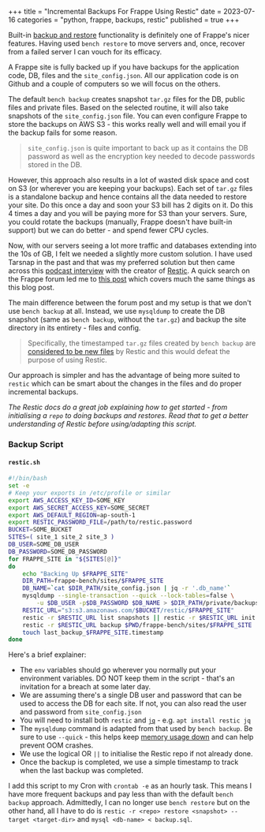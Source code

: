 +++
title = "Incremental Backups For Frappe Using Restic"
date = 2023-07-16
categories = "python, frappe, backups, restic"
published = true
+++

Built-in [backup and restore](https://frappeframework.com/docs/v14/user/en/bench/reference/backup)
functionality is definitely one of Frappe's nicer features. Having used `bench restore` to move
servers and, once, recover from a failed server I can vouch for its efficacy.

A Frappe site is fully backed up if you have backups for the application code, DB, files and the `site_config.json`.
All our application code is on Github and a couple of computers so we will focus on the others.

The default `bench backup` creates snapshot `tar.gz` files for the DB, public files and private files. Based on the 
selected routine, it will also take snapshots of the `site_config.json` file. You can even configure 
Frappe to store the backups on AWS S3 - this works really well and will email you if the backup fails for some reason.

> `site_config.json` is quite important to back up as it contains the DB password as well as the 
encryption key needed to decode passwords stored in the DB.

However, this approach also results in a lot of wasted disk space and cost on S3 (or wherever you are keeping your backups).
Each set of `tar.gz` files is a standalone backup and hence contains all the data needed to restore your site.
Do this once a day and soon your S3 bill has 2 digits on it. Do this 4 times a day and you will be paying more for S3
than your servers. Sure, you could rotate the backups (manually, Frappe doesn't have built-in support) 
but we can do better - and spend fewer CPU cycles.

Now, with our servers seeing a lot more traffic and databases extending into the 10s of GB, I felt
we needed a slightly more custom solution. I have used Tarsnap in the past and that was my preferred 
solution but then came across this [podcast interview](https://changelog.com/gotime/48) with the creator of [Restic](https://restic.net/).
A quick search on the Frappe forum led me to [this post](https://discuss.frappe.io/t/how-to-backup-with-restic-to-s3-compatible-storage/87199) 
which covers much the same things as this blog post.


The main difference between the forum post and my setup is that we don't use `bench backup` at all.
Instead, we use `mysqldump` to create the DB snapshot (same as `bench backup`, without the `tar.gz`) and backup the site directory in its entirety - files and config.

> Specifically, the timestamped `tar.gz` files created by `bench backup` are [considered to be new files](https://restic.readthedocs.io/en/stable/040_backup.html#file-change-detection) by Restic and this would defeat the purpose of using Restic.

Our approach is simpler and has the advantage of being more suited to `restic` which can be smart about the changes in the files and do proper incremental backups.

_The Restic docs do a great job explaining how to get started - from initialising a `repo` to doing backups and restores. Read that to get a better understanding of Restic before using/adapting this script._

### Backup Script

#### `restic.sh`
```bash
#!/bin/bash
set -e
# Keep your exports in /etc/profile or similar
export AWS_ACCESS_KEY_ID=SOME_KEY
export AWS_SECRET_ACCESS_KEY=SOME_SECRET
export AWS_DEFAULT_REGION=ap-south-1
export RESTIC_PASSWORD_FILE=/path/to/restic.password
BUCKET=SOME_BUCKET
SITES=( site_1 site_2 site_3 )
DB_USER=SOME_DB_USER
DB_PASSWORD=SOME_DB_PASSWORD
for FRAPPE_SITE in "${SITES[@]}"
do
	echo "Backing Up $FRAPPE_SITE"
	DIR_PATH=frappe-bench/sites/$FRAPPE_SITE
	DB_NAME=`cat $DIR_PATH/site_config.json | jq -r '.db_name'`
	mysqldump --single-transaction --quick --lock-tables=false \
        -u $DB_USER -p$DB_PASSWORD $DB_NAME > $DIR_PATH/private/backups/$DB_NAME.sql
	RESTIC_URL="s3:s3.amazonaws.com/$BUCKET/restic/$FRAPPE_SITE"
	restic -r $RESTIC_URL list snapshots || restic -r $RESTIC_URL init
	restic -r $RESTIC_URL backup $PWD/frappe-bench/sites/$FRAPPE_SITE
	touch last_backup_$FRAPPE_SITE.timestamp
done
```

Here's a brief explainer:

- The `env` variables should go wherever you normally put your environment variables. DO NOT keep them in the script - that's an invitation for a breach at some later day.
- We are assuming there's a single DB user and password that can be used to access the DB for each
site. If not, you can also read the user and password from `site_config.json`
- You will need to install both `restic` and [`jq`](https://github.com/jqlang/jq) - e.g. `apt install restic jq`
- The `mysqldump` command is adapted from that used by `bench backup`. Be sure to use `--quick` - this helps keep [memory usage down](https://dev.mysql.com/doc/refman/5.7/en/mysqldump.html#option_mysqldump_quick) and can help prevent OOM crashes.
- We use the logical OR `||` to initialise the Restic repo if not already done. 
- Once the backup is completed, we use a simple timestamp to track when the last backup was completed.

I add this script to my Cron with `crontab -e` as an hourly task. This means I have more frequent backups and pay less than with the default `bench backup` approach. Admittedly, I can no longer use `bench restore` but on the other hand, all I have to do is `restic -r <repo> restore <snapshot> --target <target-dir>` and `mysql <db-name> < backup.sql`.



